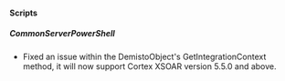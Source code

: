 
#### Scripts
##### CommonServerPowerShell
- Fixed an issue within the DemistoObject's GetIntegrationContext method, it will now support Cortex XSOAR version 5.5.0 and above.